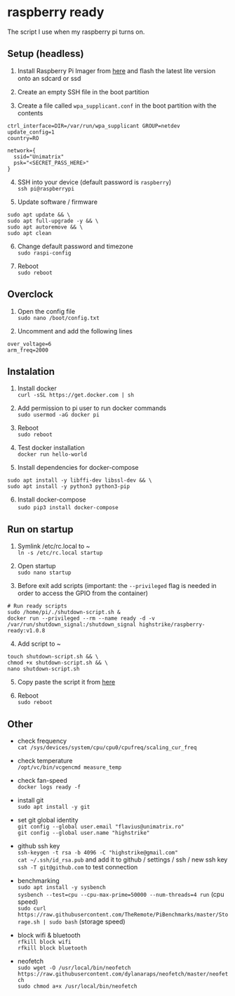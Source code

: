 # raspberry ready
The script I use when my raspberry pi turns on.

## Setup (headless)
1. Install Raspberry Pi Imager from [here](https://www.raspberrypi.org/downloads/) and flash the latest lite version onto an sdcard or ssd  

2. Create an empty SSH file in the boot partition  

3. Create a file called `wpa_supplicant.conf` in the boot partition with the contents  
```
ctrl_interface=DIR=/var/run/wpa_supplicant GROUP=netdev
update_config=1
country=RO

network={
  ssid="Unimatrix"
  psk="<SECRET_PASS_HERE>"
}
```

4. SSH into your device (default password is `raspberry`)  
`ssh pi@raspberrypi`

5. Update software / firmware  
```
sudo apt update && \
sudo apt full-upgrade -y && \
sudo apt autoremove && \
sudo apt clean
```

6. Change default password and timezone  
`sudo raspi-config`

7. Reboot  
`sudo reboot`

## Overclock
1. Open the config file  
`sudo nano /boot/config.txt`

2. Uncomment and add the following lines  
```
over_voltage=6
arm_freq=2000
```

## Instalation
1. Install docker  
`curl -sSL https://get.docker.com | sh`

2. Add permission to pi user to run docker commands  
`sudo usermod -aG docker pi`

3. Reboot  
`sudo reboot`

4. Test docker installation  
`docker run hello-world`

5. Install dependencies for docker-compose  
```
sudo apt install -y libffi-dev libssl-dev && \
sudo apt install -y python3 python3-pip
```

6. Install docker-compose  
`sudo pip3 install docker-compose`

## Run on startup
1. Symlink /etc/rc.local to ~  
`ln -s /etc/rc.local startup`

2. Open startup  
`sudo nano startup`

3. Before exit add scripts (important: the `--privileged` flag is needed in order to access the GPIO from the container)  
```
# Run ready scripts
sudo /home/pi/./shutdown-script.sh &
docker run --privileged --rm --name ready -d -v /var/run/shutdown_signal:/shutdown_signal highstrike/raspberry-ready:v1.0.8
```

4. Add script to ~  
```
touch shutdown-script.sh && \
chmod +x shutdown-script.sh && \
nano shutdown-script.sh
```

5. Copy paste the script it from [here](https://github.com/highstrike/raspberry/blob/master/shutdown-script.sh)

6. Reboot  
`sudo reboot`

## Other
- check frequency  
`cat /sys/devices/system/cpu/cpu0/cpufreq/scaling_cur_freq`

- check temperature  
`/opt/vc/bin/vcgencmd measure_temp`

- check fan-speed  
`docker logs ready -f`

- install git  
`sudo apt install -y git`

- set git global identity  
`git config --global user.email "flavius@unimatrix.ro"`  
`git config --global user.name "highstrike"`

- github ssh key  
`ssh-keygen -t rsa -b 4096 -C "highstrike@gmail.com"`  
`cat ~/.ssh/id_rsa.pub` and add it to github / settings / ssh / new ssh key  
`ssh -T git@github.com` to test connection

- benchmarking  
`sudo apt install -y sysbench`  
`sysbench --test=cpu --cpu-max-prime=50000 --num-threads=4 run` (cpu speed)  
`sudo curl https://raw.githubusercontent.com/TheRemote/PiBenchmarks/master/Storage.sh | sudo bash` (storage speed)

- block wifi & bluetooth  
`rfkill block wifi`  
`rfkill block bluetooth`

- neofetch  
`sudo wget -O /usr/local/bin/neofetch https://raw.githubusercontent.com/dylanaraps/neofetch/master/neofetch`  
`sudo chmod a+x /usr/local/bin/neofetch`
